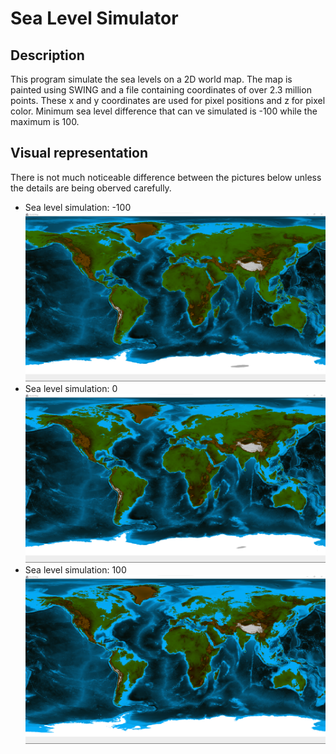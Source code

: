 # Sea Level Simulator

## Description
This program simulate the sea levels on a 2D world map. The map is painted using SWING and a file containing coordinates of over 2.3 million points. These x and y coordinates are used for pixel positions and z for pixel color.
Minimum sea level difference that can ve simulated is -100 while the maximum is 100.

## Visual representation
There is not much noticeable difference between the pictures below unless the details are being oberved carefully.
- Sea level simulation: -100
  ![Sea level simulation: -100](Sim-100.png)
- Sea level simulation: 0
  ![Sea level simulation: 0](Sim0.png)
- Sea level simulation: 100
  ![Sea level simulation: 100](Sim100.png)